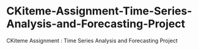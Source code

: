 # CKiteme-Assignment-Time-Series-Analysis-and-Forecasting-Project
CKiteme Assignment : Time Series Analysis and Forecasting Project
